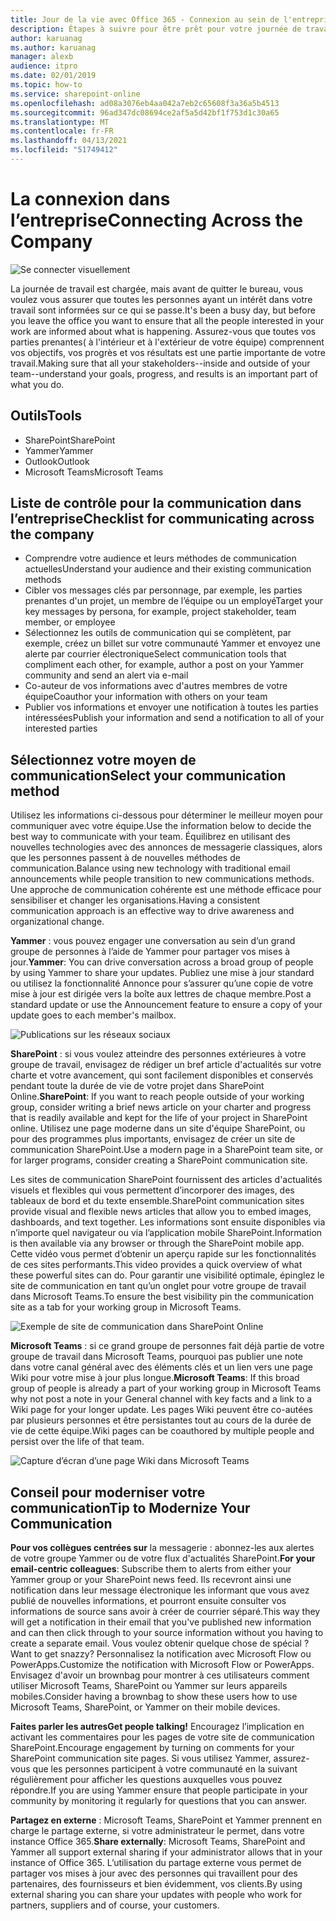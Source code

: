 ```yaml
---
title: Jour de la vie avec Office 365 - Connexion au sein de l'entreprise
description: Étapes à suivre pour être prêt pour votre journée de travail avec Office 365
author: karuanag
ms.author: karuanag
manager: alexb
audience: itpro
ms.date: 02/01/2019
ms.topic: how-to
ms.service: sharepoint-online
ms.openlocfilehash: ad08a3076eb4aa042a7eb2c65608f3a36a5b4513
ms.sourcegitcommit: 96ad347dc08694ce2af5a5d42bf1f753d1c30a65
ms.translationtype: MT
ms.contentlocale: fr-FR
ms.lasthandoff: 04/13/2021
ms.locfileid: "51749412"
---
```

# <a name="connecting-across-the-company"></a><span data-ttu-id="88015-103">La connexion dans l’entreprise</span><span class="sxs-lookup"><span data-stu-id="88015-103">Connecting Across the Company</span></span>

![Se connecter visuellement](media/ditl_crosscompany.png)

<span data-ttu-id="88015-105">La journée de travail est chargée, mais avant de quitter le bureau, vous voulez vous assurer que toutes les personnes ayant un intérêt dans votre travail sont informées sur ce qui se passe.</span><span class="sxs-lookup"><span data-stu-id="88015-105">It's been a busy day, but before you leave the office you want to ensure that all the people interested in your work are informed about what is happening.</span></span> <span data-ttu-id="88015-106">Assurez-vous que toutes vos parties prenantes( à l'intérieur et à l'extérieur de votre équipe) comprennent vos objectifs, vos progrès et vos résultats est une partie importante de votre travail.</span><span class="sxs-lookup"><span data-stu-id="88015-106">Making sure that all your stakeholders--inside and outside of your team--understand your goals, progress, and results is an important part of what you do.</span></span>  

## <a name="tools"></a><span data-ttu-id="88015-107">Outils</span><span class="sxs-lookup"><span data-stu-id="88015-107">Tools</span></span>
- <span data-ttu-id="88015-108">SharePoint</span><span class="sxs-lookup"><span data-stu-id="88015-108">SharePoint</span></span>
- <span data-ttu-id="88015-109">Yammer</span><span class="sxs-lookup"><span data-stu-id="88015-109">Yammer</span></span>
- <span data-ttu-id="88015-110">Outlook</span><span class="sxs-lookup"><span data-stu-id="88015-110">Outlook</span></span>
- <span data-ttu-id="88015-111">Microsoft Teams</span><span class="sxs-lookup"><span data-stu-id="88015-111">Microsoft Teams</span></span> 

## <a name="checklist-for-communicating-across-the-company"></a><span data-ttu-id="88015-112">Liste de contrôle pour la communication dans l’entreprise</span><span class="sxs-lookup"><span data-stu-id="88015-112">Checklist for communicating across the company</span></span>
- <span data-ttu-id="88015-113">Comprendre votre audience et leurs méthodes de communication actuelles</span><span class="sxs-lookup"><span data-stu-id="88015-113">Understand your audience and their existing communication methods</span></span>
- <span data-ttu-id="88015-114">Cibler vos messages clés par personnage, par exemple, les parties prenantes d'un projet, un membre de l’équipe ou un employé</span><span class="sxs-lookup"><span data-stu-id="88015-114">Target your key messages by persona, for example, project stakeholder, team member, or employee</span></span>
- <span data-ttu-id="88015-115">Sélectionnez les outils de communication qui se complètent, par exemple, créez un billet sur votre communauté Yammer et envoyez une alerte par courrier électronique</span><span class="sxs-lookup"><span data-stu-id="88015-115">Select communication tools that compliment each other, for example, author a post on your Yammer community and send an alert via e-mail</span></span> 
- <span data-ttu-id="88015-116">Co-auteur de vos informations avec d'autres membres de votre équipe</span><span class="sxs-lookup"><span data-stu-id="88015-116">Coauthor your information with others on your team</span></span>
- <span data-ttu-id="88015-117">Publier vos informations et envoyer une notification à toutes les parties intéressées</span><span class="sxs-lookup"><span data-stu-id="88015-117">Publish your information and send a notification to all of your interested parties</span></span> 
 
## <a name="select-your-communication-method"></a><span data-ttu-id="88015-118">Sélectionnez votre moyen de communication</span><span class="sxs-lookup"><span data-stu-id="88015-118">Select your communication method</span></span>
<span data-ttu-id="88015-119">Utilisez les informations ci-dessous pour déterminer le meilleur moyen pour communiquer avec votre équipe.</span><span class="sxs-lookup"><span data-stu-id="88015-119">Use the information below to decide the best way to communicate with your team.</span></span> <span data-ttu-id="88015-120">Équilibrez en utilisant des nouvelles technologies avec des annonces de messagerie classiques, alors que les personnes passent à de nouvelles méthodes de communication.</span><span class="sxs-lookup"><span data-stu-id="88015-120">Balance using new technology with traditional email announcements while people transition to new communications methods.</span></span> <span data-ttu-id="88015-121">Une approche de communication cohérente est une méthode efficace pour sensibiliser et changer les organisations.</span><span class="sxs-lookup"><span data-stu-id="88015-121">Having a consistent communication approach is an effective way to drive awareness and organizational change.</span></span> 

<span data-ttu-id="88015-122">**Yammer** : vous pouvez engager une conversation au sein d’un grand groupe de personnes à l’aide de Yammer pour partager vos mises à jour.</span><span class="sxs-lookup"><span data-stu-id="88015-122">**Yammer**: You can drive conversation across a broad group of people by using Yammer to share your updates.</span></span> <span data-ttu-id="88015-123">Publiez une mise à jour standard ou utilisez la fonctionnalité Annonce pour s’assurer qu’une copie de votre mise à jour est dirigée vers la boîte aux lettres de chaque membre.</span><span class="sxs-lookup"><span data-stu-id="88015-123">Post a standard update or use the Announcement feature to ensure a copy of your update goes to each member's mailbox.</span></span> 

![Publications sur les réseaux sociaux](media/ditl_IT-Service-News.png)

<span data-ttu-id="88015-125">**SharePoint** : si vous voulez atteindre des personnes extérieures à votre groupe de travail, envisagez de rédiger un bref article d'actualités sur votre charte et votre avancement, qui sont facilement disponibles et conservés pendant toute la durée de vie de votre projet dans SharePoint Online.</span><span class="sxs-lookup"><span data-stu-id="88015-125">**SharePoint**: If you want to reach people outside of your  working group, consider writing a brief news article on your charter and progress that is readily available and kept for the life of your project in SharePoint online.</span></span> <span data-ttu-id="88015-126">Utilisez une page moderne dans un site d'équipe SharePoint, ou pour des programmes plus importants, envisagez de créer un site de communication SharePoint.</span><span class="sxs-lookup"><span data-stu-id="88015-126">Use a modern page in a SharePoint team site, or for larger programs, consider creating a SharePoint communication site.</span></span> 

<span data-ttu-id="88015-127">Les sites de communication SharePoint fournissent des articles d'actualités visuels et flexibles qui vous permettent d’incorporer des images, des tableaux de bord et du texte ensemble.</span><span class="sxs-lookup"><span data-stu-id="88015-127">SharePoint communication sites provide visual and flexible news articles that allow you to embed images, dashboards, and text together.</span></span> <span data-ttu-id="88015-128">Les informations sont ensuite disponibles via n’importe quel navigateur ou via l’application mobile SharePoint.</span><span class="sxs-lookup"><span data-stu-id="88015-128">Information is then available via any browser or through the SharePoint mobile app.</span></span> <span data-ttu-id="88015-129">Cette vidéo vous permet d’obtenir un aperçu rapide sur les fonctionnalités de ces sites performants.</span><span class="sxs-lookup"><span data-stu-id="88015-129">This video provides a quick overview of what these powerful sites can do.</span></span> <span data-ttu-id="88015-130">Pour garantir une visibilité optimale, épinglez le site de communication en tant qu’un onglet pour votre groupe de travail dans Microsoft Teams.</span><span class="sxs-lookup"><span data-stu-id="88015-130">To ensure the best visibility pin the communication site as a tab for your working group in Microsoft Teams.</span></span>

![Exemple de site de communication dans SharePoint Online](media/ditl_Comm-Site.png)

<span data-ttu-id="88015-132">**Microsoft Teams** : si ce grand groupe de personnes fait déjà partie de votre groupe de travail dans Microsoft Teams, pourquoi pas publier une note dans votre canal général avec des éléments clés et un lien vers une page Wiki pour votre mise à jour plus longue.</span><span class="sxs-lookup"><span data-stu-id="88015-132">**Microsoft Teams**:  If this broad group of people is already a part of your working group in Microsoft Teams why not post a note in your General channel with key facts and a link to a Wiki page for your longer update.</span></span>  <span data-ttu-id="88015-133">Les pages Wiki peuvent être co-autées par plusieurs personnes et être persistantes tout au cours de la durée de vie de cette équipe.</span><span class="sxs-lookup"><span data-stu-id="88015-133">Wiki pages can be coauthored by multiple people and persist over the life of that team.</span></span> 

![Capture d’écran d’une page Wiki dans Microsoft Teams](media/ditl_Teams-Wiki.png)

## <a name="tip-to-modernize-your-communication"></a><span data-ttu-id="88015-135">Conseil pour moderniser votre communication</span><span class="sxs-lookup"><span data-stu-id="88015-135">Tip to Modernize Your Communication</span></span>

<span data-ttu-id="88015-136">**Pour vos collègues centrées sur** la messagerie : abonnez-les aux alertes de votre groupe Yammer ou de votre flux d'actualités SharePoint.</span><span class="sxs-lookup"><span data-stu-id="88015-136">**For your email-centric colleagues**: Subscribe them to alerts from either your Yammer group or your SharePoint news feed.</span></span>  <span data-ttu-id="88015-137">Ils recevront ainsi une notification dans leur message électronique les informant que vous avez publié de nouvelles informations, et pourront ensuite consulter vos informations de source sans avoir à créer de courrier séparé.</span><span class="sxs-lookup"><span data-stu-id="88015-137">This way they will get a notification in their email that you've published new information and can then click through to your source information without you having to create a separate email.</span></span>  <span data-ttu-id="88015-138">Vous voulez obtenir quelque chose de spécial ?</span><span class="sxs-lookup"><span data-stu-id="88015-138">Want to get snazzy?</span></span>  <span data-ttu-id="88015-139">Personnalisez la notification avec Microsoft Flow ou PowerApps.</span><span class="sxs-lookup"><span data-stu-id="88015-139">Customize the notification with Microsoft Flow or PowerApps.</span></span> <span data-ttu-id="88015-140">Envisagez d'avoir un brownbag pour montrer à ces utilisateurs comment utiliser Microsoft Teams, SharePoint ou Yammer sur leurs appareils mobiles.</span><span class="sxs-lookup"><span data-stu-id="88015-140">Consider having a brownbag to show these users how to use Microsoft Teams, SharePoint, or Yammer on their mobile devices.</span></span> 

<span data-ttu-id="88015-141">**Faites parler les autres**</span><span class="sxs-lookup"><span data-stu-id="88015-141">**Get people talking!**</span></span> <span data-ttu-id="88015-142">Encouragez l’implication en activant les commentaires pour les pages de votre site de communication SharePoint.</span><span class="sxs-lookup"><span data-stu-id="88015-142">Encourage engagement by turning on comments for your SharePoint communication site pages.</span></span>  <span data-ttu-id="88015-143">Si vous utilisez Yammer, assurez-vous que les personnes participent à votre communauté en la suivant régulièrement pour afficher les questions auxquelles vous pouvez répondre.</span><span class="sxs-lookup"><span data-stu-id="88015-143">If you are using Yammer ensure that people participate in your community by monitoring it regularly for questions that you can answer.</span></span> 

<span data-ttu-id="88015-144">**Partagez en externe** : Microsoft Teams, SharePoint et Yammer prennent en charge le partage externe, si votre administrateur le permet, dans votre instance Office 365.</span><span class="sxs-lookup"><span data-stu-id="88015-144">**Share externally**:  Microsoft Teams, SharePoint and Yammer all support external sharing if your administrator allows that in your instance of Office 365.</span></span>  <span data-ttu-id="88015-145">L’utilisation du partage externe vous permet de partager vos mises à jour avec des personnes qui travaillent pour des partenaires, des fournisseurs et bien évidemment, vos clients.</span><span class="sxs-lookup"><span data-stu-id="88015-145">By using external sharing you can share your updates with people who work for partners, suppliers and of course, your customers.</span></span>
